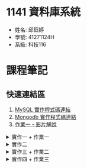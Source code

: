 # 1141 資料庫系統
- 姓名: 邱鈺婷
- 學號: 41271124H
- 系級: 科技116

# 課程筆記
## 快速連結區
1. [MySQL 實作程式碼連結](https://github.com/MocuAcqu/1141DB/tree/main/ex.1)
2. [Mongodb 實作程式碼連結](https://github.com/MocuAcqu/1141DB/tree/main/ex.2)
3. [作業一 - 影片解說](https://youtu.be/GURVYD-b9EQ?si=pIod6bg15WtA4c0h)

<details>
<summary>實作一 + 作業一</summary>

## 一、實作一 + 作業一
<img src="https://github.com/MocuAcqu/1141DB/blob/main/readme_images/ex.1_1.png" width="500">

- 安裝環境: Flask、MySQL
- 安裝資訊可參考: 安裝 [Flask](https://flask.palletsprojects.com/en/stable/installation/#install-flask)、[MySQL](https://dev.mysql.com/downloads/installer/)
- 實作說明
  
  課堂實作希望嘗試將 Flask 和 MySQL 結合。我製作了一個簡易「留言板」，其中，實際操作一次資料庫 table 建立的過程，並串接到 flask。用簡易的前端介面，讓使用者可以輸入「姓名」、「留言內容」，並從資料庫抓取資料顯示在介面下方。
  
- 作業要求
  1. Create a table in MySQL (CREATE TABLE).
  2. Build an Insert web page that allows you to input a record from the web.
  3. Ensure that the inserted data is visible in the MySQL database.

- 作業影片說明: https://youtu.be/GURVYD-b9EQ?si=pIod6bg15WtA4c0h

重要程式碼 (連接 Flask + MySQL 的關鍵)
```
# 主頁路由，同時處理顯示留言 (GET) 和新增留言 (POST)
@app.route('/', methods=['GET', 'POST'])
def index():
    if 'user_id' not in session:
        flash('請先登入才能查看或發表留言', 'warning')
        return redirect(url_for('login'))

    #新增留言
    if request.method == 'POST':
        content = request.form['content']
        user_id = session['user_id'] # 從 session 獲取當前登入的使用者 ID

        if not content:
            flash('留言內容不可為空！', 'danger')
        else:
            cur = mysql.connection.cursor()
            cur.execute("INSERT INTO messages(content, user_id) VALUES(%s, %s)", (content, user_id))
            mysql.connection.commit()
            cur.close()
            flash('留言成功！', 'success')
        
        return redirect(url_for('index'))
    
    # 在網頁上顯示留言
    cur = mysql.connection.cursor()
    cur.execute("""
        SELECT m.id, m.content, m.created_at, u.username, u.id AS user_id
        FROM messages AS m
        JOIN users AS u ON m.user_id = u.id
        ORDER BY m.created_at DESC
    """)
    messages = cur.fetchall()
    cur.close()

    return render_template('index.html', messages=messages)

```
- 資料結構

  ```
  my-flask-app/
  ├── app.py   
  └── templates/
      └── index.html 
  ```
- 啟動方式
  ```
  .venv\Scripts\activate
  python app.py
  ```

</details>

<details>
<summary>實作二</summary>
  
## 二、實作二

|<img src="https://github.com/MocuAcqu/1141DB/blob/main/readme_images/ex.1_2.png" width="500">|<img src="https://github.com/MocuAcqu/1141DB/blob/main/readme_images/ex.1_3.png" width="500">|<img src="https://github.com/MocuAcqu/1141DB/blob/main/readme_images/ex.1_4.png" width="500">|
|:--:|:--:|:--:|

- 實作說明
  
  接續實作一，這次把重點放在 `Use SELECT with a conditional filter, sort, and join. (Read)` ，我延伸製作了使用者登入/註冊介面。

- 資料結構
```
my-flask-app/
├── app.py
└── templates/
    ├── index.html     # 主頁 (顯示留言)
    ├── login.html     # 登入頁面
    ├── register.html  # 註冊頁面
    └── layout.html 
```
</details>

<details>
<summary>實作三 + 作業二</summary>
  
## 三、實作三 + 作業二
|<img src="https://github.com/MocuAcqu/1141DB/blob/main/readme_images/ex.1_5.png" width="500">|<img src="https://github.com/MocuAcqu/1141DB/blob/main/readme_images/ex1_6.png" width="500">|
|:--:|:--:|

- 實作說明: 完成 CRUD

  基於前面的實作，我增加了 Update 修改(更新)資料的功能，以及 Delete 刪除資料的功能。同時，我也增加了 CSS 去美化這個留言板。

- 作業要求:
- 解說影片: (預計放 YT 連結)
- 資料結構
```
my-flask-app/
├── static/
│   └── css/
│       └── style.css 
├── templates/
│   ├── index.html
│   ├── layout.html
│   ├── login.html
│   └── ...
└── app.py
```
- CRUD 對應內容
  #### 【C - Create (新增)】
  - 使用者註冊 (/register)：將新的使用者名稱、Email 和密碼 INSERT 到 users 表中。
  - 發表新留言 (主頁 /)：將留言內容和當前登入者的 user_id INSERT 到 messages 表中。
  
  #### 【R - Read (讀取)】
  - 顯示所有留言 (主頁 /)：SELECT 所有留言，並 JOIN users 表來獲得留言者的 username，最後 ORDER BY 發表時間來顯示。
  - 登入驗證 (/login)：SELECT 使用者資料 WHERE username 符合輸入值，以比對密碼。
  
  #### 【U - Update (更新)】
  - 修改個人資料 (/profile)：UPDATE users 表，SET 新的 username 和 email，WHERE id 等於當前登入者的 user_id。
  
  #### 【D - Delete (刪除)】
  - 刪除自己的留言 (/delete_message/...)：DELETE FROM messages WHERE id 等於指定的 message_id，並且在執行前先驗證操作者是否為留言者。

</details>

<details>
<summary>實作四 + 作業三</summary>
  
  ## 四、實作四 + 作業三
  <img src="https://github.com/MocuAcqu/1141DB/blob/main/readme_images/ex.2_1.png" width="500">

  
- 安裝環境: Mongodb
- 安裝資訊可參考: [Mongodb](https://www.mongodb.com/try/download/community)
- 實作說明:
  
   課堂實作希望嘗試將 Flask 和 Mongodb 結合。我製作了一個「活動排隊系統」，首先在使用者登入/註冊的部分，除了基本資訊，還需要選擇身分是參加者、活動方，如果使用者是活動方，可以輸入要開放排對等號的活動，包含(活動名稱、簡述、時間、地點)，該活動除了會顯示在註冊活動的活動方介面，也會顯示在所有參加者的介面。

  - 重點安裝: `pip install Flask Flask-PyMongo`
- 啟動方式:
  ```
  venv\Scripts\activate
  python app.py
  ```
</details>
